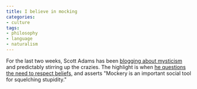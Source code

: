 ```yaml
---
title: I believe in mocking
categories:
- culture
tags:
- philosophy
- language
- naturalism
---
```


For the last two weeks, Scott Adams has been [blogging about mysticism][1] and predictably stirring up the crazies.  The highlight is when [he questions the need to respect beliefs][2], and asserts "Mockery is an important social tool for squelching stupidity."

   [1]: http://dilbertblog.typepad.com/the_dilbert_blog/2006/04/
   [2]: http://dilbertblog.typepad.com/the_dilbert_blog/2006/04/respecting_the_.html

